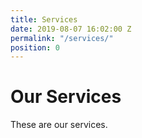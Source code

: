 ```yaml
---
title: Services
date: 2019-08-07 16:02:00 Z
permalink: "/services/"
position: 0
---
```


# Our Services
These are our services.